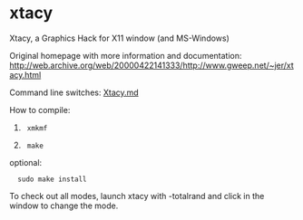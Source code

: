 # xtacy
Xtacy, a Graphics Hack for X11 window (and MS-Windows)

Original homepage with more information and documentation: http://web.archive.org/web/20000422141333/http://www.gweep.net/~jer/xtacy.html

Command line switches: [Xtacy.md](Xtacy.md)


How to compile:

1.      xmkmf

2.      make

optional:

      sudo make install

To check out all modes, launch xtacy with -totalrand and click in the window to change the mode.
